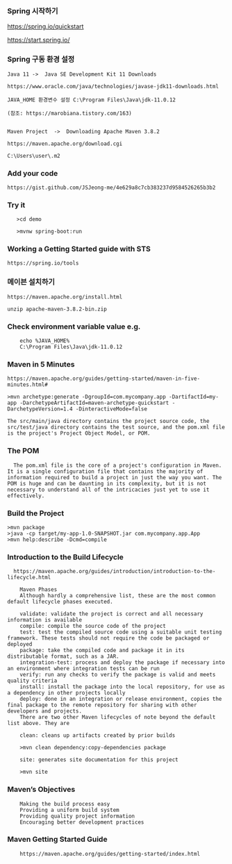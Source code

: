 ### Spring 시작하기

https://spring.io/quickstart

https://start.spring.io/

### Spring 구동 환경 설정

    Java 11 ->  Java SE Development Kit 11 Downloads
    
    https://www.oracle.com/java/technologies/javase-jdk11-downloads.html
    
    JAVA_HOME 환경변수 설정 C:\Program Files\Java\jdk-11.0.12
    
    (참조: https://marobiana.tistory.com/163)
    

    Maven Project  ->  Downloading Apache Maven 3.8.2
    
    https://maven.apache.org/download.cgi
    
    C:\Users\user\.m2
    
    
    
   ### Add your code
    
    https://gist.github.com/JSJeong-me/4e629a8c7cb383237d9584526265b3b2

   ### Try it
   
       >cd demo

       >mvnw spring-boot:run


  ### Working a Getting Started guide with STS
  
    https://spring.io/tools




  ### 메이븐 설치하기

    https://maven.apache.org/install.html
    
    unzip apache-maven-3.8.2-bin.zip
    
    
  ### Check environment variable value e.g.
 
        echo %JAVA_HOME% 
        C:\Program Files\Java\jdk-11.0.12
        
      
  ### Maven in 5 Minutes
  
    https://maven.apache.org/guides/getting-started/maven-in-five-minutes.html#
    
    >mvn archetype:generate -DgroupId=com.mycompany.app -DartifactId=my-app -DarchetypeArtifactId=maven-archetype-quickstart -DarchetypeVersion=1.4 -DinteractiveMode=false
    
    The src/main/java directory contains the project source code, the src/test/java directory contains the test source, and the pom.xml file is the project's Project Object Model, or POM.
    
  ### The POM
  
      The pom.xml file is the core of a project's configuration in Maven. It is a single configuration file that contains the majority of information required to build a project in just the way you want. The POM is huge and can be daunting in its complexity, but it is not necessary to understand all of the intricacies just yet to use it effectively.
  
  ### Build the Project
  
    >mvn package
    >java -cp target/my-app-1.0-SNAPSHOT.jar com.mycompany.app.App
    >mvn help:describe -Dcmd=compile
    
  ### Introduction to the Build Lifecycle
  
      https://maven.apache.org/guides/introduction/introduction-to-the-lifecycle.html
      
        Maven Phases
        Although hardly a comprehensive list, these are the most common default lifecycle phases executed.

        validate: validate the project is correct and all necessary information is available
        compile: compile the source code of the project
        test: test the compiled source code using a suitable unit testing framework. These tests should not require the code be packaged or deployed
        package: take the compiled code and package it in its distributable format, such as a JAR.
        integration-test: process and deploy the package if necessary into an environment where integration tests can be run
        verify: run any checks to verify the package is valid and meets quality criteria
        install: install the package into the local repository, for use as a dependency in other projects locally
        deploy: done in an integration or release environment, copies the final package to the remote repository for sharing with other developers and projects.
        There are two other Maven lifecycles of note beyond the default list above. They are

        clean: cleans up artifacts created by prior builds
        
        >mvn clean dependency:copy-dependencies package
        
        site: generates site documentation for this project
  
        >mvn site
  
  ### Maven’s Objectives
  
        Making the build process easy
        Providing a uniform build system
        Providing quality project information
        Encouraging better development practices
        
   ### Maven Getting Started Guide
   
        https://maven.apache.org/guides/getting-started/index.html
        

